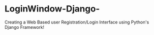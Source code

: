 # LoginWindow-Django-

Creating a Web Based user Registration/Login Interface using Python's Django Framework!
